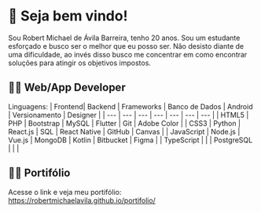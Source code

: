 # :checkered_flag: Seja bem vindo!
Sou Robert Michael de Ávila Barreira, tenho 20 anos. Sou um estudante esforçado e busco ser o melhor que eu posso ser. Não desisto diante de uma dificuldade, ao invés disso busco me concentrar em como encontrar soluções para atingir os objetivos impostos.
## :technologist: Web/App Developer
Linguagens:
| Frontend| Backend | Frameworks | Banco de Dados | Android | Versionamento | Designer |
| --- | --- | --- | --- | --- | --- | --- |
| HTML5 | PHP |  Bootstrap  |  MySQL  | Flutter | Git | Adobe Color |
| CSS3 | Python | React.js | SQL | React Native | GitHub | Canvas |
| JavaScript | Node.js | Vue.js |  MongoDB  | Kotlin | Bitbucket  | Figma |
| TypeScript |  |  | PostgreSQL |   |  |


## :technologist: Portifólio
Acesse o link e veja meu portifólio:
https://robertmichaelavila.github.io/portifolio/
